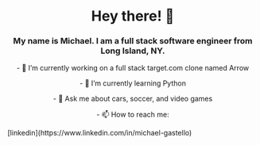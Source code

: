 <h1 align="center">Hey there! 👋</h1>
<h3 align="center">My name is Michael. I am a full stack software engineer from Long Island, NY.</h3>
<p align="center">- 🔭 I’m currently working on a full stack target.com clone named Arrow</p>
<p align="center">- 🌱 I’m currently learning Python</p>
<p align="center">- 💬 Ask me about cars, soccer, and video games</p>
<p align="center">- 📫 How to reach me:</p>[linkedin](https://www.linkedin.com/in/michael-gastello)
 
<!--
**mgastello/mgastello** is a ✨ _special_ ✨ repository because its `README.md` (this file) appears on your GitHub profile.

Here are some ideas to get you started:

- 🔭 I’m currently working on ...
- 🌱 I’m currently learning ...
- 👯 I’m looking to collaborate on ...
- 🤔 I’m looking for help with ...
- 💬 Ask me about ...
- 📫 How to reach me: ...
- 😄 Pronouns: ...
- ⚡ Fun fact: ...
-->
